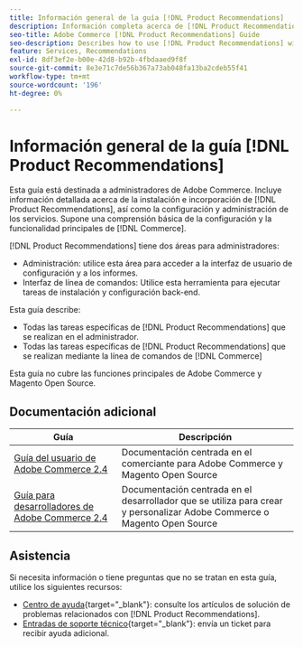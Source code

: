 ```yaml
---
title: Información general de la guía [!DNL Product Recommendations]
description: Información completa acerca de [!DNL Product Recommendations] para administradores de Adobe Commerce, incluida la instalación e incorporación
seo-title: Adobe Commerce [!DNL Product Recommendations] Guide
seo-description: Describes how to use [!DNL Product Recommendations] with Adobe Commerce.
feature: Services, Recommendations
exl-id: 8df3ef2e-b00e-42d8-b92b-4fbdaaed9f8f
source-git-commit: 8e3e71c7de56b367a73ab048fa13ba2cdeb55f41
workflow-type: tm+mt
source-wordcount: '196'
ht-degree: 0%

---
```


# Información general de la guía [!DNL Product Recommendations]

Esta guía está destinada a administradores de Adobe Commerce. Incluye información detallada acerca de la instalación e incorporación de [!DNL Product Recommendations], así como la configuración y administración de los servicios. Supone una comprensión básica de la configuración y la funcionalidad principales de [!DNL Commerce].

[!DNL Product Recommendations] tiene dos áreas para administradores:

* Administración: utilice esta área para acceder a la interfaz de usuario de configuración y a los informes.
* Interfaz de línea de comandos: Utilice esta herramienta para ejecutar tareas de instalación y configuración back-end.

Esta guía describe:

* Todas las tareas específicas de [!DNL Product Recommendations] que se realizan en el administrador.
* Todas las tareas específicas de [!DNL Product Recommendations] que se realizan mediante la línea de comandos de [!DNL Commerce]

Esta guía no cubre las funciones principales de Adobe Commerce y Magento Open Source.

## Documentación adicional

| Guía | Descripción |
|------ | ----------- |
| [Guía del usuario de Adobe Commerce 2.4](https://experienceleague.adobe.com/docs/commerce.html) | Documentación centrada en el comerciante para Adobe Commerce y Magento Open Source |
| [Guía para desarrolladores de Adobe Commerce 2.4](https://developer.adobe.com/commerce/docs) | Documentación centrada en el desarrollador que se utiliza para crear y personalizar Adobe Commerce o Magento Open Source |

## Asistencia

Si necesita información o tiene preguntas que no se tratan en esta guía, utilice los siguientes recursos:

* [Centro de ayuda](https://experienceleague.adobe.com/docs/commerce-knowledge-base/kb/help-center-guide/magento-help-center-user-guide.html#submit-tickets){target="_blank"}: consulte los artículos de solución de problemas relacionados con [!DNL Product Recommendations].
* [Entradas de soporte técnico](https://experienceleague.adobe.com/docs/commerce-knowledge-base/kb/help-center-guide/magento-help-center-user-guide.html#submit-ticket){target="_blank"}: envía un ticket para recibir ayuda adicional.
